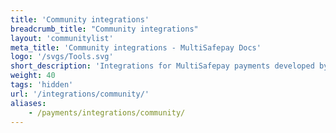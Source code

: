 ```yaml
---
title: 'Community integrations'
breadcrumb_title: "Community integrations"
layout: 'communitylist'
meta_title: 'Community integrations - MultiSafepay Docs'
logo: '/svgs/Tools.svg'
short_description: 'Integrations for MultiSafepay payments developed by our community.'
weight: 40
tags: 'hidden'
url: '/integrations/community/'
aliases:
    - /payments/integrations/community/
---
```

